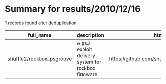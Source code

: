 
# Summary for results/2010/12/16
    
1 records found after deduplication

| full_name | description | html_url | matched_list | matched_count | pushed_at | size | stargazers_count | language | forks_count |
|---------------------------|-----------------------------------------------------|----------------------------------------------|----------------|-----------------|---------------------------|--------|--------------------|------------|---------------|
| shuffle2/rockbox_psgroove | A ps3 exploit delivery system for rockbox firmware. | https://github.com/shuffle2/rockbox_psgroove | ['exploit'] | 1 | 2010-12-16 00:11:19+00:00 | 37243 | 8 | C | 3 |

